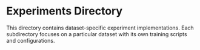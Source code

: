 # Experiments Directory

This directory contains dataset-specific experiment implementations. Each subdirectory focuses on a particular dataset with its own training scripts and configurations.
